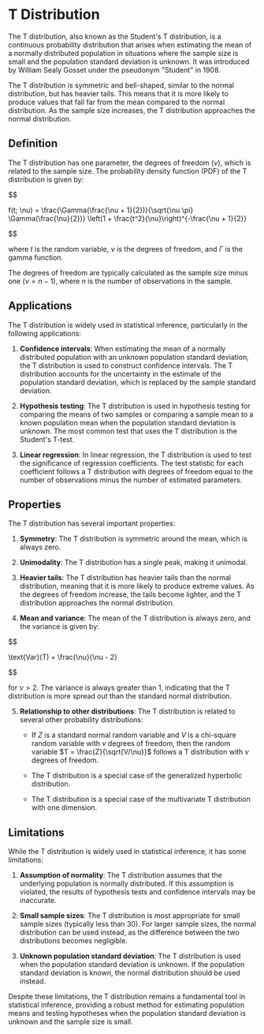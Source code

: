 # T Distribution

The T distribution, also known as the Student's T distribution, is a continuous probability distribution that arises when estimating the mean of a normally distributed population in situations where the sample size is small and the population standard deviation is unknown. It was introduced by William Sealy Gosset under the pseudonym "Student" in 1908.

The T distribution is symmetric and bell-shaped, similar to the normal distribution, but has heavier tails. This means that it is more likely to produce values that fall far from the mean compared to the normal distribution. As the sample size increases, the T distribution approaches the normal distribution.

## Definition

The T distribution has one parameter, the degrees of freedom ($\nu$), which is related to the sample size. The probability density function (PDF) of the T distribution is given by:


$$

f(t; \nu) = \frac{\Gamma(\frac{\nu + 1}{2})}{\sqrt{\nu \pi} \Gamma(\frac{\nu}{2})} \left(1 + \frac{t^2}{\nu}\right)^{-\frac{\nu + 1}{2}}

$$


where $t$ is the random variable, $\nu$ is the degrees of freedom, and $\Gamma$ is the gamma function.

The degrees of freedom are typically calculated as the sample size minus one ($\nu = n - 1$), where $n$ is the number of observations in the sample.

## Applications

The T distribution is widely used in statistical inference, particularly in the following applications:

1. **Confidence intervals**: When estimating the mean of a normally distributed population with an unknown population standard deviation, the T distribution is used to construct confidence intervals. The T distribution accounts for the uncertainty in the estimate of the population standard deviation, which is replaced by the sample standard deviation.

2. **Hypothesis testing**: The T distribution is used in hypothesis testing for comparing the means of two samples or comparing a sample mean to a known population mean when the population standard deviation is unknown. The most common test that uses the T distribution is the Student's T-test.

3. **Linear regression**: In linear regression, the T distribution is used to test the significance of regression coefficients. The test statistic for each coefficient follows a T distribution with degrees of freedom equal to the number of observations minus the number of estimated parameters.

## Properties

The T distribution has several important properties:

1. **Symmetry**: The T distribution is symmetric around the mean, which is always zero.

2. **Unimodality**: The T distribution has a single peak, making it unimodal.

3. **Heavier tails**: The T distribution has heavier tails than the normal distribution, meaning that it is more likely to produce extreme values. As the degrees of freedom increase, the tails become lighter, and the T distribution approaches the normal distribution.

4. **Mean and variance**: The mean of the T distribution is always zero, and the variance is given by:


$$

\text{Var}(T) = \frac{\nu}{\nu - 2}

$$


for $\nu > 2$. The variance is always greater than 1, indicating that the T distribution is more spread out than the standard normal distribution.

5. **Relationship to other distributions**: The T distribution is related to several other probability distributions:

    - If $Z$ is a standard normal random variable and $V$ is a chi-square random variable with $\nu$ degrees of freedom, then the random variable $T = \frac{Z}{\sqrt{V/\nu}}$ follows a T distribution with $\nu$ degrees of freedom.
    
    - The T distribution is a special case of the generalized hyperbolic distribution.
    
    - The T distribution is a special case of the multivariate T distribution with one dimension.

## Limitations

While the T distribution is widely used in statistical inference, it has some limitations:

1. **Assumption of normality**: The T distribution assumes that the underlying population is normally distributed. If this assumption is violated, the results of hypothesis tests and confidence intervals may be inaccurate.

2. **Small sample sizes**: The T distribution is most appropriate for small sample sizes (typically less than 30). For larger sample sizes, the normal distribution can be used instead, as the difference between the two distributions becomes negligible.

3. **Unknown population standard deviation**: The T distribution is used when the population standard deviation is unknown. If the population standard deviation is known, the normal distribution should be used instead.

Despite these limitations, the T distribution remains a fundamental tool in statistical inference, providing a robust method for estimating population means and testing hypotheses when the population standard deviation is unknown and the sample size is small.
